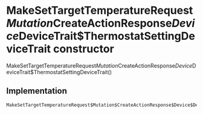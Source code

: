 


# MakeSetTargetTemperatureRequest$Mutation$CreateActionResponse$Device$DeviceTrait$ThermostatSettingDeviceTrait constructor







MakeSetTargetTemperatureRequest$Mutation$CreateActionResponse$Device$DeviceTrait$ThermostatSettingDeviceTrait()





## Implementation

```dart
MakeSetTargetTemperatureRequest$Mutation$CreateActionResponse$Device$DeviceTrait$ThermostatSettingDeviceTrait();
```







